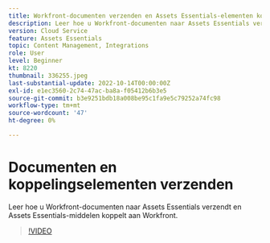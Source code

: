 ```yaml
---
title: Workfront-documenten verzenden en Assets Essentials-elementen koppelen
description: Leer hoe u Workfront-documenten naar Assets Essentials verzendt en Assets Essentials-middelen koppelt aan Workfront.
version: Cloud Service
feature: Assets Essentials
topic: Content Management, Integrations
role: User
level: Beginner
kt: 8220
thumbnail: 336255.jpeg
last-substantial-update: 2022-10-14T00:00:00Z
exl-id: e1ec3560-2c74-47ac-ba8a-f05412b6b3e5
source-git-commit: b3e9251bdb18a008be95c1fa9e5c79252a74fc98
workflow-type: tm+mt
source-wordcount: '47'
ht-degree: 0%

---
```


# Documenten en koppelingselementen verzenden

Leer hoe u Workfront-documenten naar Assets Essentials verzendt en Assets Essentials-middelen koppelt aan Workfront.

>[!VIDEO](https://video.tv.adobe.com/v/336255?quality=12&learn=on)
